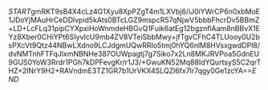$START$gmRKT9sB4X4cLz4G1Xyu8XpPZgT4m1LXVbj6/iJ0iYWrCP6n0xbMoE1JDoYjMAuHrCeDDlvpid5kAts0BTcLGZ9mspcR57qNjwV5bbbFhcrDv5BBmZ+LD+LcFLq31pipCYXpxiHoWnmdeHBGvQ1Fuik6atEg12bgznflAam8nBBvX1EYz8Xber0CHiYPt6SIyvIcU9mb4ZV8VTeiSbbMwy+jfTgvCFhC4TLUooy0U2bsPXcVt9Qtz44NBwLXdno9LCJdgmUQwRRIo5tmj0hYQ6nlM8HVsxgwdDPl8/dvNMTnhFTFqJlxmNBNHe387OUWpagtj7g7Siko7x2Ln8MKJRVPoa5GdnEU9GUS0YoW3Rrdr1PGh7kDPFevgKr/r1J3/+GwuKN52Mq88IdYQurtsyS5C2qrTHZ+2INrY9H2+RAVndmE3TZ1GR7b1UrVKX4SLQZl6fx7lr7qgy0Ge1zcYA==$END$